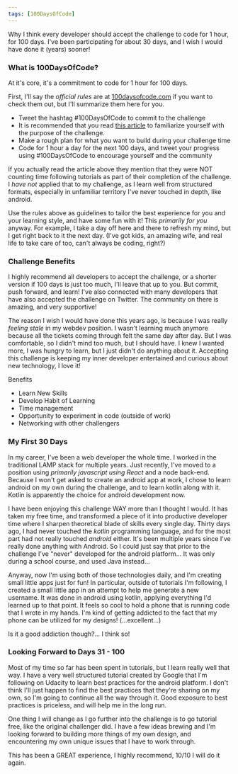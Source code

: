 ```yaml
---
tags: [100DaysOfCode]
---
```


Why I think every developer should accept the challenge to code for 1 hour, for 100 days.  I've been participating for about 30 days, and I wish I would have done it (years) sooner!

### What is 100DaysOfCode?

At it's core, it's a commitment to code for 1 hour for 100 days.

First, I'll say the _official rules_ are at [100daysofcode.com](https://www.100daysofcode.com/) if you want to check them out, but I'll summarize them here for you.
- Tweet the hashtag #100DaysOfCode to commit to the challenge
- It is recommended that you read [this article](https://www.freecodecamp.org/news/join-the-100daysofcode-556ddb4579e4/) to familiarize yourself with the purpose of the challenge.
- Make a rough plan for what you want to build during your challenge time
- Code for 1 hour a day for the next 100 days, and tweet your progress using #100DaysOfCode to encourage yourself and the community

If you actually read the article above they mention that they were NOT counting time following tutorials as part of their completion of the challenge.  I _have not_ applied that to my challenge, as I learn well from structured formats, especially in unfamiliar territory I've never touched in depth, like android.

Use the rules above as guidelines to tailor the best experience for you and your learning style, and have some fun with it!  This _primarily for you_ anyway.  For example, I take a day off here and there to refresh my mind, but I get right back to it the next day.  (I've got kids, an amazing wife, and real life to take care of too, can't always be coding, right?)

### Challenge Benefits

I highly recommend all developers to accept the challenge, or a shorter version if 100 days is just too much, I'll leave that up to you.  But commit, push forward, and learn!  I've also connected with many developers that have also accepted the challenge on Twitter.  The community on there is amazing, and very supportive!

The reason I wish I would have done this years ago, is because I was really _feeling stale_ in my webdev position.  I wasn't learning much anymore because all the tickets coming through felt the same day after day.  But I was comfortable, so I didn't mind too much, but I should have.  I knew I wanted more, I was hungry to learn, but I just didn't do anything about it.  Accepting this challenge is keeping my inner developer entertained and curious about new technology, I love it!

Benefits
- Learn New Skills
- Develop Habit of Learning
- Time management
- Opportunity to experiment in code (outside of work)
- Networking with other challengers

### My First 30 Days

In my career, I've been a web developer the whole time.  I worked in the traditional LAMP stack for multiple years.  Just recently, I've moved to a position using _primarily javascript using React_ and a node back-end.  Because I won't get asked to create an android app at work, I chose to learn android on my own during the challenge, and to learn kotlin along with it.  Kotlin is apparently the choice for android development now.

I have been enjoying this challenge WAY more than I thought I would.  It has taken my free time, and transformed a piece of it into productive developer time where I sharpen theoretical blade of skills every single day.  Thirty days ago, I had never touched the _kotlin_ programming language, and for the most part had not really touched _android_ either.  It's been multiple years since I've really done anything with Android. So I could just say that prior to the challenge I've "never" developed for the android platform...  It was only during a school course, and used Java instead...

Anyway, now I'm using both of those technologies daily, and I'm creating small little apps just for fun!  In particular, outside of tutorials I'm following, I created a small little app in an attempt to help me generate a new username.  It was done in android using kotlin, applying everything I'd learned up to that point.  It feels so cool to hold a phone that is running code that I wrote in my hands.  I'm kind of getting addicted to the fact that my phone can be utilized for my designs!  (...excellent...)

Is it a good addiction though?... I think so!

### Looking Forward to Days 31 - 100

Most of my time so far has been spent in tutorials, but I learn really well that way.  I have a very well structured tutorial created by Google that I'm following on Udacity to learn best practices for the android platform.  I don't think I'll just happen to find the best practices that they're sharing on my own, so I'm going to continue all the way through it.  Good exposure to best practices is priceless, and will help me in the long run.

One thing I will change as I go further into the challenge is to go tutorial free, like the original challenger did.  I have a few ideas brewing and I'm looking forward to building more things of my own design, and encountering my own unique issues that I have to work through.

This has been a GREAT experience, I highly recommend, 10/10 I will do it again.
